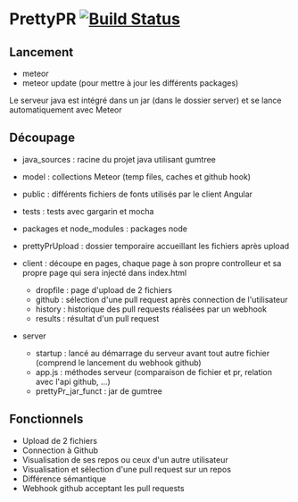 # PrettyPR [![Build Status](https://travis-ci.org/Oupsla/PrettyPR.svg?branch=master)](https://travis-ci.org/Oupsla/PrettyPR)

## Lancement
- meteor
- meteor update (pour mettre à jour les différents packages)

Le serveur java est intégré dans un jar (dans le dossier server) et se lance automatiquement avec Meteor

## Découpage
- java_sources : racine du projet java utilisant gumtree
- model : collections Meteor (temp files, caches et github hook)
- public : différents fichiers de fonts utilisés par le client Angular
- tests : tests avec gargarin et mocha
- packages et node_modules : packages node
- prettyPrUpload : dossier temporaire accueillant les fichiers après upload


- client : découpe en pages, chaque page à son propre controlleur et sa propre page qui sera injecté dans index.html
    - dropfile : page d'upload de 2 fichiers
    - github : sélection d'une pull request après connection de l'utilisateur
    - history : historique des pull requests réalisées par un webhook
    - results : résultat d'un pull request

- server
    - startup : lancé au démarrage du serveur avant tout autre fichier (comprend le lancement du webhook github)
    - app.js : méthodes serveur (comparaison de fichier et pr, relation avec l'api github, ...)
    - prettyPr_jar_funct : jar de gumtree

## Fonctionnels
- Upload de 2 fichiers
- Connection à Github
- Visualisation de ses repos ou ceux d'un autre utilisateur
- Visualisation et sélection d'une pull request sur un repos
- Différence sémantique
- Webhook github acceptant les pull requests

